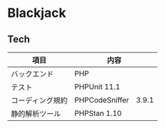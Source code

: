 # Blackjack
## Tech
<table>
  <thead>
    <tr>
      <th>項目</th> <th>内容</th>
    </tr>
  </thead>
  <tr>
    <td> バックエンド </td> <td>PHP</td>
  </tr>
  <tr>
    <td> テスト </td> <td> PHPUnit 11.1 </td>
  </tr>
  <tr>
    <td> コーディング規約 </td> <td> PHPCodeSniffer　3.9.1 </td>
  </tr>
  <tr>
    <td> 静的解析ツール </td> <td> PHPStan 1.10 </td>
  </tr>
</table>
